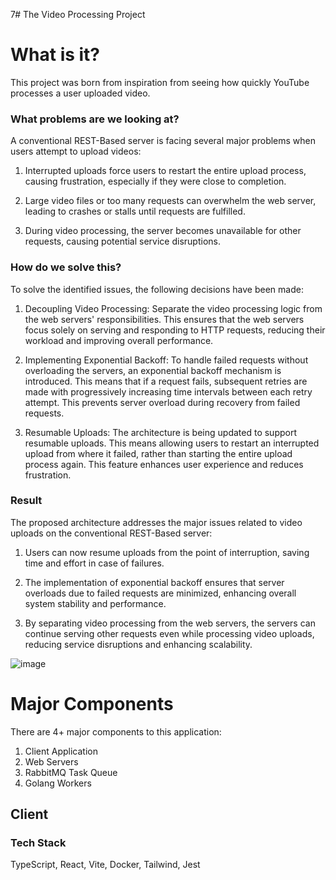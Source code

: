 7# The Video Processing Project

# What is it?
This project was born from inspiration from seeing how quickly YouTube processes a user uploaded video.

### What problems are we looking at?
A conventional REST-Based server is facing several major problems when users attempt to upload videos:

  1. Interrupted uploads force users to restart the entire upload process, causing frustration, especially if they were close to completion.
  
  2. Large video files or too many requests can overwhelm the web server, leading to crashes or stalls until requests are fulfilled.
  
  3. During video processing, the server becomes unavailable for other requests, causing potential service disruptions.

### How do we solve this?
To solve the identified issues, the following decisions have been made:

  1. Decoupling Video Processing: Separate the video processing logic from the web servers' responsibilities. This ensures that the web servers        focus solely on serving and responding to HTTP requests, reducing their workload and improving overall performance.
  
  2. Implementing Exponential Backoff: To handle failed requests without overloading the servers, an exponential backoff mechanism is introduced.      This means that if a request fails, subsequent retries are made with progressively increasing time intervals between each retry attempt.          This prevents server overload during recovery from failed requests.
  
  3. Resumable Uploads: The architecture is being updated to support resumable uploads. This means allowing users to restart an interrupted upload from where it failed, rather than starting the entire upload process again. This feature enhances user experience and reduces frustration.

### Result
The proposed architecture addresses the major issues related to video uploads on the conventional REST-Based server:

  1. Users can now resume uploads from the point of interruption, saving time and effort in case of failures.

  2. The implementation of exponential backoff ensures that server overloads due to failed requests are minimized, enhancing overall system stability and performance.

  3. By separating video processing from the web servers, the servers can continue serving other requests even while processing video uploads, reducing service disruptions and enhancing scalability.

![image](https://github.com/MarkRivera/video-processing/assets/6520868/62677026-d995-4330-aa1f-81245fe2e3b2)

# Major Components
There are 4+ major components to this application:
  1. Client Application
  2. Web Servers
  3. RabbitMQ Task Queue
  4. Golang Workers

## Client
  ### **Tech Stack**
  
  TypeScript, React, Vite, Docker, Tailwind, Jest
